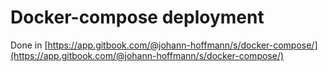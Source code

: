 # Docker-compose deployment

Done in [https://app.gitbook.com/@johann-hoffmann/s/docker-compose/](https://app.gitbook.com/@johann-hoffmann/s/docker-compose/)

